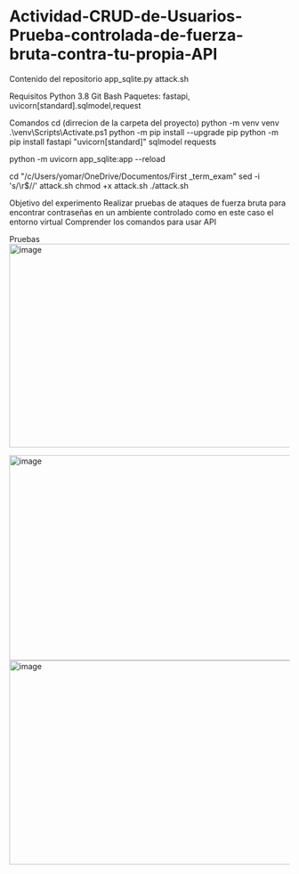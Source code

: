 # Actividad-CRUD-de-Usuarios-Prueba-controlada-de-fuerza-bruta-contra-tu-propia-API

Contenido del repositorio
app_sqlite.py
attack.sh

Requisitos
Python 3.8
Git Bash
Paquetes: fastapi, uvicorn[standard].sqlmodel,request

Comandos 
cd (dirrecion de la carpeta del proyecto)
python -m venv venv
.\venv\Scripts\Activate.ps1
python -m pip install --upgrade pip
python -m pip install fastapi "uvicorn[standard]" sqlmodel requests

python -m uvicorn app_sqlite:app --reload

cd "/c/Users/yomar/OneDrive/Documentos/First _term_exam"
sed -i 's/\r$//' attack.sh
chmod +x attack.sh
./attack.sh

Objetivo del experimento
Realizar pruebas de ataques de fuerza bruta para encontrar contraseñas en un ambiente controlado como en este caso el entorno virtual
Comprender los comandos para usar API

Pruebas
<img width="601" height="366" alt="image" src="https://github.com/user-attachments/assets/9b805708-03ec-4842-baa3-debb88912dcb" />

<img width="579" height="369" alt="image" src="https://github.com/user-attachments/assets/95757ee4-1126-426a-a980-0c968e59146f" />

<img width="570" height="367" alt="image" src="https://github.com/user-attachments/assets/1f57cf24-fe5a-4660-9809-948ae1971bd9" />



